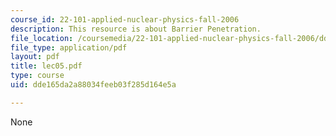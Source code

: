 ```yaml
---
course_id: 22-101-applied-nuclear-physics-fall-2006
description: This resource is about Barrier Penetration.
file_location: /coursemedia/22-101-applied-nuclear-physics-fall-2006/dde165da2a88034feeb03f285d164e5a_lec05.pdf
file_type: application/pdf
layout: pdf
title: lec05.pdf
type: course
uid: dde165da2a88034feeb03f285d164e5a

---
```

None